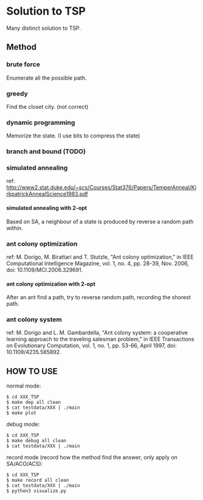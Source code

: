 # Solution to TSP
Many distinct solution to TSP.
## Method
### brute force
Enumerate all the possible path.

### greedy
Find the closet city. (not correct)

### dynamic programming
Memorize the state. (I use bits to compress the state)

### branch and bound (TODO)

### simulated annealing
ref: http://www2.stat.duke.edu/~scs/Courses/Stat376/Papers/TemperAnneal/KirkpatrickAnnealScience1983.pdf

#### simulated annealing with 2-opt
Based on SA, a neighbour of a state is produced by reverse a random path within.

### ant colony optimization
ref: M. Dorigo, M. Birattari and T. Stutzle, "Ant colony optimization," in IEEE Computational Intelligence Magazine, vol. 1, no. 4, pp. 28-39, Nov. 2006, doi: 10.1109/MCI.2006.329691.

#### ant colony optimization with 2-opt
After an ant find a path, try to reverse random path, recording the shorest path.

### ant colony system
ref: M. Dorigo and L. M. Gambardella, "Ant colony system: a cooperative learning approach to the traveling salesman problem," in IEEE Transactions on Evolutionary Computation, vol. 1, no. 1, pp. 53-66, April 1997, doi: 10.1109/4235.585892.

## HOW TO USE
normal mode:  
```
$ cd XXX_TSP
$ make dep all clean
$ cat testdata/XXX | ./main
$ make plot
```

debug mode:  
```
$ cd XXX_TSP
$ make debug all clean
$ cat testdata/XXX | ./main
```

record mode (record how the method find the answer, only apply on SA/ACO/ACS):
```
$ cd XXX_TSP
$ make record all clean
$ cat testdata/XXX | ./main
$ python3 visualize.py
```
